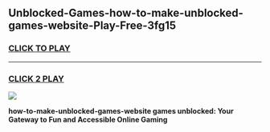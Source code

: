 
## Unblocked-Games-how-to-make-unblocked-games-website-Play-Free-3fg15
<h3>
<a href="https://premium76.site?title=how-to-make-unblocked-games-website&ref=10A">CLICK TO PLAY</a></h3>
<hr>

<h3>
<a href="https://premium76.site?title=how-to-make-unblocked-games-website&ref=10A">CLICK 2 PLAY</a>
  
</h3>

<a href="https://premium76.site?title=how-to-make-unblocked-games-website&ref=10A"><img src="https://clearcache.store/games.png"></a>


**how-to-make-unblocked-games-website games unblocked: Your Gateway to Fun and Accessible Online Gaming**
